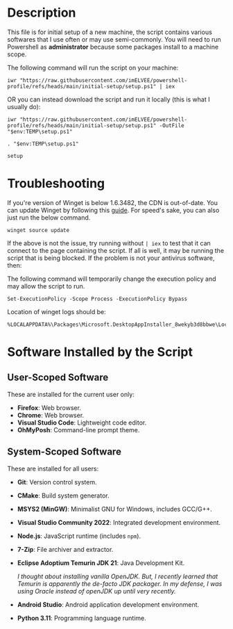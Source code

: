 # Description

This file is for initial setup of a new machine, the script contains various softwares that I use often or may use semi-commonly. You will need to run Powershell as **administrator** because some packages install to a machine scope.

The following command will run the script on your machine:

```
iwr "https://raw.githubusercontent.com/imELVEE/powershell-profile/refs/heads/main/initial-setup/setup.ps1" | iex
```

OR you can instead download the script and run it locally (this is what I usually do):

```
iwr "https://raw.githubusercontent.com/imELVEE/powershell-profile/refs/heads/main/initial-setup/setup.ps1" -OutFile "$env:TEMP\setup.ps1"
```
```
. "$env:TEMP\setup.ps1"
```
```
setup
```

# Troubleshooting

If you're version of Winget is below 1.6.3482, the CDN is out-of-date.  You can update Winget by following this [guide](https://github.com/microsoft/winget-cli/tree/master/doc/troubleshooting#executing-winget-exits-with-no-message). For speed's sake, you can also just run the below command.

```
winget source update
```

If the above is not the issue, try running without `| iex` to test that it can connect to the page containing the script. If all is well, it may be running the script that is being blocked. If the problem is not your antivirus software, then:

The following command will temporarily change the execution policy and may allow the script to run.

```
Set-ExecutionPolicy -Scope Process -ExecutionPolicy Bypass
```

Location of winget logs should be:
```
%LOCALAPPDATA%\Packages\Microsoft.DesktopAppInstaller_8wekyb3d8bbwe\LocalState\DiagOutputDir
```

# Software Installed by the Script

## User-Scoped Software
These are installed for the current user only:
- **Firefox**: Web browser.
- **Chrome**: Web browser.
- **Visual Studio Code**: Lightweight code editor.
- **OhMyPosh**: Command-line prompt theme.

## System-Scoped Software
These are installed for all users:
- **Git**: Version control system.
- **CMake**: Build system generator.
- **MSYS2 (MinGW)**: Minimalist GNU for Windows, includes GCC/G++.
- **Visual Studio Community 2022**: Integrated development environment.
- **Node.js**: JavaScript runtime (includes `npm`).
- **7-Zip**: File archiver and extractor.
- **Eclipse Adoptium Temurin JDK 21**: Java Development Kit.

  *I thought about installing vanilla OpenJDK. But, I recently learned that Temurin is apparently the de-facto JDK packager. In my defense, I was using Oracle instead of openJDK up until very recently.*
  
- **Android Studio**: Android application development environment.
- **Python 3.11**: Programming language runtime.
